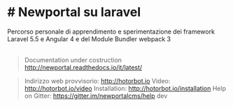 <h1># Newportal su laravel</h1>
Percorso personale di apprendimento e sperimentazione dei framework Laravel 5.5 e Angular 4 e
del Module Bundler webpack 3<br /><br />

>Documentation under costruction http://newportal.readthedocs.io/it/latest/

>Indirizzo web provvisorio: http://hotorbot.io
>Video: http://hotorbot.io/video
>Installation: http://hotorbot.io/installation
>Help on Gitter: https://gitter.im/newportalcms/help
dev
